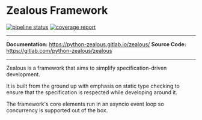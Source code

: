 # Zealous Framework

[![pipeline status](https://gitlab.com/unstashed/zealous/badges/master/pipeline.svg)](https://gitlab.com/unstashed/zealous/-/commits/master)
[![coverage report](https://gitlab.com/unstashed/zealous/badges/master/coverage.svg)](https://gitlab.com/unstashed/zealous/-/commits/master)

---

**Documentation:** <https://python-zealous.gitlab.io/zealous/>
**Source Code:** <https://gitlab.com/python-zealous/zealous>

---

Zealous is a framework that aims to simplify specification-driven development.

It is built from the ground up with emphasis on static type checking to ensure that the
specification is respected while developing around it.

The framework's core elements run in an asyncio event loop so concurrency is supported
out of the box.
